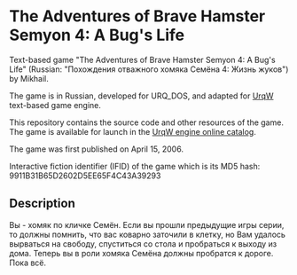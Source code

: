# The Adventures of Brave Hamster Semyon 4: A Bug's Life

Text-based game "The Adventures of Brave Hamster Semyon 4: A Bug's Life" (Russian: "Похождения отважного хомяка Семёна 4: Жизнь жуков") by Mikhail.

The game is in Russian, developed for URQ_DOS, and adapted for [UrqW](https://github.com/urqw/UrqW) text-based game engine.

This repository contains the source code and other resources of the game. The game is available for launch in the [UrqW engine online catalog](https://urqw.github.io/UrqW/#hamster4).

The game was first published on April 15, 2006.

Interactive fiction identifier (IFID) of the game which is its MD5 hash: 9911B31B65D2602D5EE65F4C43A39293

## Description

Вы - хомяк по кличке Семён. Если вы прошли предыдущие игры серии, то должны помнить, что вас коварно заточили в клетку, но Вам удалось вырваться на свободу, спуститься со стола и  пробраться к выходу из дома. Теперь вы в роли хомяка Семёна должны пробратся к дороге. Пока всё.
